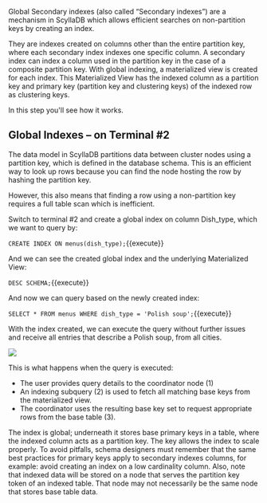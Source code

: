 
Global Secondary indexes (also called “Secondary indexes”) are a mechanism in ScyllaDB which allows efficient searches on non-partition keys by creating an index. 

They are indexes created on columns other than the entire partition key, where each secondary index indexes one specific column. A secondary index can index a column used in the partition key in the case of a composite partition key.  With global indexing, a materialized view is created for each index. This Materialized View has the indexed column as a partition key and primary key (partition key and clustering keys) of the indexed row as clustering keys.

In this step you'll see how it works. 

## Global Indexes – on Terminal #2

The data model in ScyllaDB partitions data between cluster nodes using a partition key, which is defined in the database schema. This is an efficient way to look up rows because you can find the node hosting the row by hashing the partition key.

However, this also means that finding a row using a non-partition key requires a full table scan which is inefficient.

Switch to terminal #2 and create a global index on column Dish_type, which we want to query by:

`CREATE INDEX ON menus(dish_type);`{{execute}}

And we can see the created global index and the underlying Materialized View:

`DESC SCHEMA;`{{execute}}

And now we can query based on the newly created index:

`SELECT * FROM menus WHERE dish_type = 'Polish soup';`{{execute}}

With the index created, we can execute the query without further issues and receive all entries that describe a Polish soup, from all cities.

![](https://university.scylladb.com/topic/materialized-views-and-secondary-indexes-hands-on-updated/global-sec-index-example/#main)

This is what happens when the query is executed:

* The user provides query details to the coordinator node (1)
* An indexing subquery (2) is used to fetch all matching base keys from the materialized view.
* The coordinator uses the resulting base key set to request appropriate rows from the base table (3).

The index is global; underneath it stores base primary keys in a table, where the indexed column acts as a partition key. The key allows the index to scale properly. To avoid pitfalls, schema designers must remember that the same best practices for primary keys apply to secondary indexes columns, for example: avoid creating an index on a low cardinality column. Also, note that indexed data will be stored on a node that serves the partition key token of an indexed table. That node may not necessarily be the same node that stores base table data.


